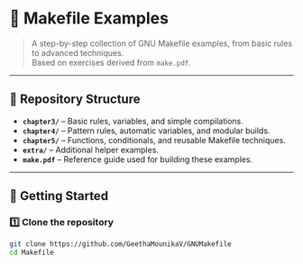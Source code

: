 # 📘 Makefile Examples

> A step-by-step collection of GNU Makefile examples, from basic rules to advanced techniques.  
> Based on exercises derived from `make.pdf`.

---

## 📂 Repository Structure

- **`chapter3/`** – Basic rules, variables, and simple compilations.  
- **`chapter4/`** – Pattern rules, automatic variables, and modular builds.  
- **`chapter5/`** – Functions, conditionals, and reusable Makefile techniques.  
- **`extra/`** – Additional helper examples.  
- **`make.pdf`** – Reference guide used for building these examples.

---

## 🚀 Getting Started

### 1️⃣ Clone the repository

```bash
git clone https://github.com/GeethaMounikaV/GNUMakefile
cd Makefile
